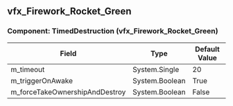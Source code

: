 ## vfx_Firework_Rocket_Green

### Component: TimedDestruction (vfx_Firework_Rocket_Green)

|Field|Type|Default Value|
|-----|----|-------------|
|m_timeout|System.Single|20|
|m_triggerOnAwake|System.Boolean|True|
|m_forceTakeOwnershipAndDestroy|System.Boolean|False|

